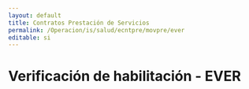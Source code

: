 ```yaml
---
layout: default
title: Contratos Prestación de Servicios
permalink: /Operacion/is/salud/ecntpre/movpre/ever
editable: si
---
```


# Verificación de habilitación - EVER